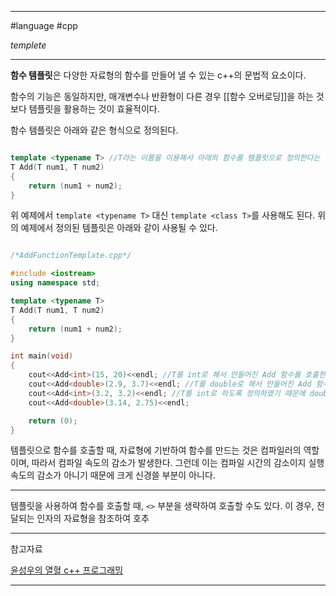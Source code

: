 
---

#language #cpp 

*templete*

---

**함수 템플릿**은 다양한 자료형의 함수를 만들어 낼 수 있는 c++의 문법적 요소이다.

함수의 기능은 동일하지만, 매개변수나 반환형이 다른 경우 [[함수 오버로딩]]을 하는 것보다 템플릿을 활용하는 것이 효율적이다.

함수 템플릿은 아래와 같은 형식으로 정의된다.

```cpp

template <typename T> //T라는 이름을 이용해서 아래의 함수를 템플릿으로 정의한다는 뜻
T Add(T num1, T num2)
{
	return (num1 + num2);
}

```

위 예제에서 `template <typename T>` 대신 `template <class T>`를 사용해도 된다.
위의 예제에서 정의된 템플릿은 아래와 같이 사용될 수 있다.

```cpp

/*AddFunctionTemplate.cpp*/

#include <iostream>
using namespace std;

template <typename T>
T Add(T num1, T num2)
{
	return (num1 + num2);
}

int main(void)
{
	cout<<Add<int>(15, 20)<<endl; //T를 int로 해서 만들어진 Add 함수를 호출한다.
	cout<<Add<double>(2.9, 3.7)<<endl; //T를 double로 해서 만들어진 Add 함수를 호출한다.
	cout<<Add<int>(3.2, 3.2)<<endl; //T를 int로 하도록 정의하였기 때문에 double 형인 입력값이 int로 형변환됨
	cout<<Add<double>(3.14, 2.75)<<endl;

	return (0);
}

```

템플릿으로 함수를 호출할 때, 자료형에 기반하여 함수를 만드는 것은 컴파일러의 역할이며, 따라서 컴파일 속도의 감소가 발생한다. 그런데 이는 컴파일 시간의 감소이지 실행 속도의 감소가 아니기 때문에 크게 신경쓸 부분이 아니다.

---

템플릿을 사용하여 함수를 호출할 때, `<>` 부분을 생략하여 호출할 수도 있다. 이 경우, 전달되는 인자의 자료형을 참조하여 호추

---

참고자료

[윤성우의 열혈 c++ 프로그래밍](https://product.kyobobook.co.kr/detail/S000001589147)

---